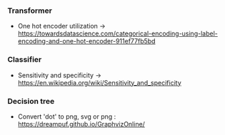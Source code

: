 ### Transformer
- One hot encoder utilization -> https://towardsdatascience.com/categorical-encoding-using-label-encoding-and-one-hot-encoder-911ef77fb5bd

### Classifier
- Sensitivity and specificity -> https://en.wikipedia.org/wiki/Sensitivity_and_specificity

### Decision tree
- Convert 'dot' to png, svg or png : https://dreampuf.github.io/GraphvizOnline/